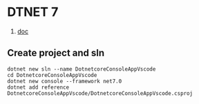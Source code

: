 # DTNET 7

1. [doc](https://learn.microsoft.com/en-us/dotnet/core/tools/dotnet-sln)

## Create project and sln

```console
dotnet new sln --name DotnetcoreConsoleAppVscode
cd DotnetcoreConsoleAppVscode
dotnet new console --framework net7.0
dotnet add reference DotnetcoreConsoleAppVscode/DotnetcoreConsoleAppVscode.csproj
```

